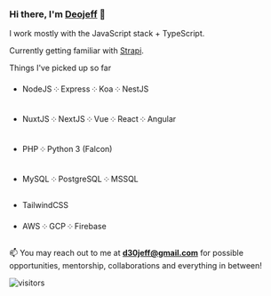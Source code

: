 ### Hi there, I'm [Deojeff](https://github.com/d30jeff) 👋

I work mostly with the JavaScript stack + TypeScript.

Currently getting familiar with [Strapi](https://github.com/strapi/strapi).

Things I've picked up so far

- NodeJS ༶ Express ༶ Koa ༶ NestJS

- NuxtJS ༶ NextJS ༶ Vue ༶ React ༶ Angular

- PHP ༶ Python 3 (Falcon)

- MySQL ༶ PostgreSQL ༶ MSSQL

- TailwindCSS

- AWS ༶ GCP ༶ Firebase

📫 You may reach out to me at **d30jeff@gmail.com** for possible opportunities, mentorship, collaborations and everything in between!

![visitors](https://visitor-badge.glitch.me/badge?page_id=d30jeff)
